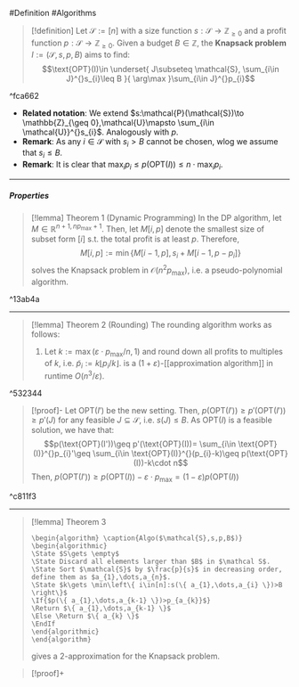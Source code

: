 #Definition #Algorithms 

> [!definition]
> Let $\mathcal{S}:=[n]$ with a size function $s:\mathcal{S}\to \mathbb{Z}_{\geq0}$ and a profit function $p:\mathcal{S}\to \mathbb{Z}_{\geq 0}$. Given a budget $B\in \mathbb{Z}$, the **Knapsack problem** $I:=(\mathcal{S},s,p,B)$ aims to find: $$\text{OPT}(I)\in \underset{ J\subseteq \mathcal{S}, \sum_{i\in J}^{}s_{i}\leq B }{ \arg\max }\sum_{i\in J}^{}p_{i}$$

^fca662
- **Related notation**: We extend $s:\mathcal{P}(\mathcal{S})\to \mathbb{Z}_{\geq 0},\mathcal{U}\mapsto \sum_{i\in \mathcal{U}}^{}s_{i}$. Analogously with $p$. 
- **Remark**: As any $i\in \mathcal{S}$ with $s_{i}>B$ cannot be chosen, wlog we assume that $s_{i}\leq B$.  
- **Remark**: It is clear that $\max_{i}p_{i}\leq p(\text{OPT}(I))\leq n\cdot \max_{i}p_{i}$. 
---
##### Properties
> [!lemma] Theorem 1 (Dynamic Programming)
> In the DP algorithm, let $M\in \mathbb{R}^{n+1,np_{\max}+1}$. Then, let $M[i,p]$ denote the smallest size of subset form $[i]$ s.t. the total profit is at least $p$. Therefore,$$M[i,p]:=\min\{ M[i-1,p],s_{i}+M[i-1,p-p_{i}] \}$$solves the Knapsack problem in $\mathcal{O}(n^2p_{\max})$, i.e. a pseudo-polynomial algorithm.
> 

^13ab4a

---
> [!lemma] Theorem 2 (Rounding)
> The rounding algorithm works as follows:
> 1. Let $k:=\max(\varepsilon \cdot p_{\max} / n,1)$ and round down all profits to multiples of $k$, i.e. $\tilde{p}_{i}:=k \left\lfloor p_{i} / k\right\rfloor$.
> is a $(1+\varepsilon)$-[[approximation algorithm]] in runtime $O(n^3 / \varepsilon)$.

^532344

> [!proof]-
> Let $\text{OPT}(I')$ be the new setting. Then, $p(\text{OPT}(I'))\geq p'(\text{OPT}(I'))\geq p'(J)$ for any feasible $J\subseteq \mathcal{S}$, i.e. $s(J)\leq B$. As $\text{OPT}(I)$ is a feasible solution, we have that: $$p(\text{OPT}(I'))\geq p'(\text{OPT}(I))= \sum_{i\in \text{OPT}(I)}^{}p_{i}'\geq \sum_{i\in \text{OPT}(I)}^{}(p_{i}-k)\geq p(\text{OPT}(I))-k\cdot n$$Then, $p(\text{OPT}(I'))\geq p(\text{OPT}(I))-\varepsilon \cdot p_{\max}=(1-\varepsilon)p(\text{OPT}(I))$

^c811f3

---
> [!lemma] Theorem 3
>    ```pseudo
>    \begin{algorithm} \caption{Algo($\mathcal{S},s,p,B$)} 
>    \begin{algorithmic}
>    \State $S\gets \empty$
>    \State Discard all elements larger than $B$ in $\mathcal S$. 
>    \State Sort $\mathcal{S}$ by $\frac{p}{s}$ in decreasing order, define them as $a_{1},\dots,a_{n}$.
>    \State $k\gets \min\left\{ i\in[n]:s(\{ a_{1},\dots,a_{i} \})>B \right\}$
>    \If{$p(\{ a_{1},\dots,a_{k-1} \})>p_{a_{k}}$}
>    \Return $\{ a_{1},\dots,a_{k-1} \}$
>    \Else \Return $\{ a_{k} \}$
>    \EndIf
>    \end{algorithmic}
>    \end{algorithm}
>    ```
>    gives a $2$-approximation for the Knapsack problem.

> [!proof]+
> 